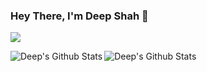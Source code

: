 ### Hey There, I'm Deep Shah 👋
![](https://komarev.com/ghpvc/?username=deep-3110&color=blue)


<img align="left" alt="Deep's Github Stats" src="https://github-readme-stats.vercel.app/api?username=deep-3110&show_icons=true&hide_border=true&theme=dark" />
<img align="left" alt="Deep's Github Stats" src="https://github-readme-stats.vercel.app/api/top-langs?username=deep-3110&show_icons=true&hide_border=true&theme=dark" />

